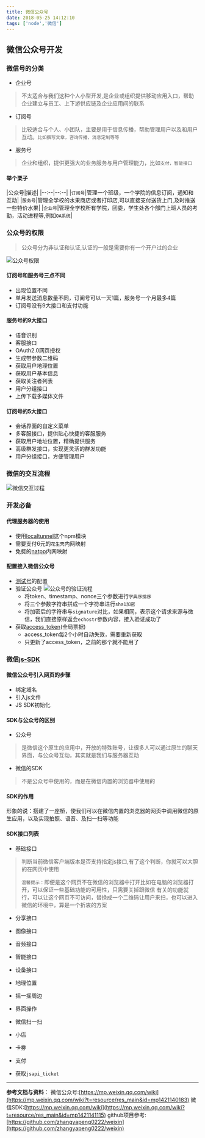 ```yaml
---
title: 微信公众号
date: 2018-05-25 14:12:10
tags: ['node','微信']
---
```

## 微信公众号开发
### 微信号的分类
- 企业号
>不太适合与我们这种个人小型开发,是企业或组织提供移动应用入口，帮助企业建立与员工、上下游供应链及企业应用间的联系
- 订阅号
>比较适合与个人、小团队，主要是用于信息传播，帮助管理用户以及和用户互动。`比如撰写文章，咨询传播，消息定制等等`
- 服务号
> 企业和组织，提供更强大的业务服务与用户管理能力，比如`支付，智能接口`

<!-- more -->
#### 举个栗子
|公众号|描述|
|--:--|--:--|
|`订阅号`|管理一个班级，一个学院的信息订阅，通知和互动|
|`服务号`|管理全学校的水果商店或者打印店,可以直接支付送货上门,及时推送一些特价水果|
|`企业号`|管理全学校所有学院，团委，学生处各个部门上班人员的考勤，活动进程等,例如`OA系统`|

### 公众号的权限
>公众号分为非认证和认证,认证的一般是需要你有一个开户过的企业

![公众号权限](./公众号权限.jpg)

#### 订阅号和服务号三点不同
- 出现位置不同
- 单月发送消息数量不同，订阅号可以一天1篇，服务号一个月最多4篇
- 订阅号没有9大接口和支付功能

#### 服务号的9大接口
- 语音识别
- 客服接口
- OAuth2.0网页授权
- 生成带参数二维码
- 获取用户地理位置
- 获取用户基本信息
- 获取关注者列表
- 用户分组接口
- 上传下载多媒体文件

#### 订阅号的5大接口
- 会话界面的自定义菜单
- 多客服接口，提供贴心快捷的客服服务
- 获取用户地址位置，精确提供服务
- 高级群发接口，实现更灵活的群发功能
- 用户分组接口，方便管理用户

### 微信的交互流程
![微信交互过程](./微信交互过程.jpg)

### 开发必备
#### 代理服务器的使用
- 使用[localtunnel](https://github.com/localtunnel/localtunnel)这个npm模块
- 需要支付6元的`花生壳`内网映射
- 免费的[natpp](https://natapp.cn/)内网映射

#### 配置接入微信公众号
- [测试号](https://mp.weixin.qq.com/debug/cgi-bin/sandbox?t=sandbox/login)的配置
- 验证公众号
![公众号的验证流程](./验证公众号.jpg)
    - 将token、timestamp、nonce三个参数进行`字典序排序`
    - 将三个参数字符串拼成一个字符串进行`sha1加密`
    - 将加密后的字符串与`signature`对比，如果相同，表示这个请求来源与微信，我们直接原样返会`echostr`参数内容，接入验证成功了
- 获取[access_token](https://mp.weixin.qq.com/wiki?t=resource/res_main&id=mp1421140183)(全局票据)
    - access_token每2个小时自动失效，需要重新获取
    - 只更新了access_token，之前的那个就不能用了

### 微信[js-SDK](https://mp.weixin.qq.com/wiki?t=resource/res_main&id=mp1421141115)
#### 微信公众号引入网页的步骤
- 绑定域名
- 引入js文件
- JS SDK初始化
#### SDK与公众号的区别
- 公众号
>是微信这个原生的应用中，开放的特殊账号，让很多人可以通过原生的聊天界面，与公众号互动，其实就是我们与服务器互动
- 微信的SDK
>不是公众号中使用的，而是在微信内置的浏览器中使用的

#### SDK的作用
形象的说：搭建了一座桥，使我们可以在微信内置的浏览器的网页中调用微信的原生应用，以及实现拍照、语音、及扫一扫等功能

#### SDK接口列表
- 基础接口
> 判断当前微信客户端版本是否支持指定js接口,有了这个判断，你就可以大胆的在网页中使用
>
> `温馨提示：`即便是这个网页不在微信的浏览器中打开比如在电脑的浏览器打开，可以保证一些基础功能的可用性，只需要关掉跟微信 有关的功能就行，可以让这个网页不可访问，替换成一个二维码让用户来扫，也可以进入微信的环境中，算是一个折衷的方案
- 分享接口
- 图像接口
- 音频接口
- 智能接口
- 设备接口
- 地理位置
- 摇一摇周边
- 界面操作
- 微信扫一扫
- 小店
- 卡劵
- 支付

- 获取`jsapi_ticket`
----
**参考文档与资料**：
微信公众号:[https://mp.weixin.qq.com/wiki](https://mp.weixin.qq.com/wiki?t=resource/res_main&id=mp1421140183)
微信SDK:[https://mp.weixin.qq.com/wiki](https://mp.weixin.qq.com/wiki?t=resource/res_main&id=mp1421141115)
github项目参考:[https://github.com/zhangyapeng0222/weixin](https://github.com/zhangyapeng0222/weixin)








